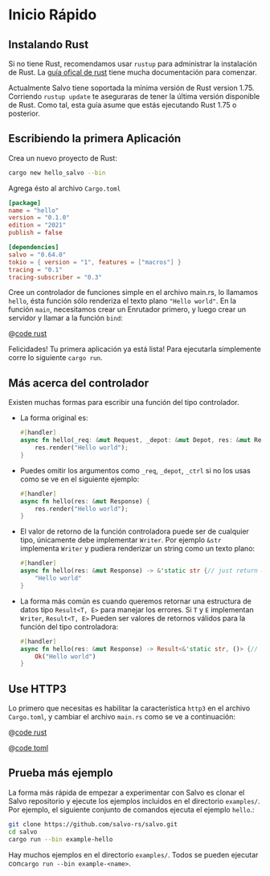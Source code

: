 # Inicio Rápido

## Instalando Rust

Si no tiene Rust, recomendamos usar `rustup` para administrar la instalación de Rust. La [guía ofical de rust](https://doc.rust-lang.org/book/ch01-01-installation.html) tiene mucha documentación para comenzar.

Actualmente Salvo tiene soportada la mínima versión de Rust version 1.75. Corriendo `rustup update` te aseguraras de tener la última versión disponible de Rust. Como tal, esta guía asume que estás ejecutando Rust 1.75 o posterior.

## Escribiendo la primera Aplicación

Crea un nuevo proyecto de Rust:

```bash
cargo new hello_salvo --bin
```

Agrega ésto al archivo `Cargo.toml`

```toml
[package]
name = "hello"
version = "0.1.0"
edition = "2021"
publish = false

[dependencies]
salvo = "0.64.0"
tokio = { version = "1", features = ["macros"] }
tracing = "0.1"
tracing-subscriber = "0.3"
```

Cree un controlador de funciones simple en el archivo main.rs, lo llamamos `hello`, ésta función sólo renderiza el texto plano `"Hello world"`. En la función `main`, necesitamos crear un Enrutador primero, y luego crear un servidor y llamar a la función `bind`:

@[code rust](../../../codes/hello/src/main.rs)

Felicidades! Tu primera aplicación ya está lista! Para ejecutarla simplemente corre lo siguiente `cargo run`.

## Más acerca del controlador

Existen muchas formas para escribir una función del tipo controlador.

- La forma original es:

    ```rust
    #[handler]
    async fn hello(_req: &mut Request, _depot: &mut Depot, res: &mut Response, _ctrl: &mut FlowCtrl) {
        res.render("Hello world");
    }
    ```

- Puedes omitir los argumentos como `_req`, `_depot`, `_ctrl` si no los usas como se ve en el siguiente ejemplo:

    ``` rust
    #[handler]
    async fn hello(res: &mut Response) {
        res.render("Hello world");
    }
    ```

- El valor de retorno de la función controladora puede ser de cualquier tipo, únicamente debe implementar `Writer`. Por ejemplo `&str` implementa `Writer` y pudiera renderizar un string como un texto plano:

    ```rust
    #[handler]
    async fn hello(res: &mut Response) -> &'static str {// just return &str
        "Hello world"
    }
    ```

- La forma más común es cuando queremos retornar una estructura de datos tipo `Result<T, E>` para manejar los errores. Si `T` y `E` implementan `Writer`, `Result<T, E>` Pueden ser valores de retornos válidos para la función del tipo controladora:

    ```rust
    #[handler]
    async fn hello(res: &mut Response) -> Result<&'static str, ()> {// return Result
        Ok("Hello world")
    }
    ```

## Use HTTP3

Lo primero que necesitas es habilitar la característica `http3` en el archivo `Cargo.toml`, y cambiar el archivo `main.rs` como se ve a continuación:

<CodeGroup>
  <CodeGroupItem title="main.rs" active>

@[code rust](../../../codes/hello-h3/src/main.rs)

  </CodeGroupItem>
  <CodeGroupItem title="Cargo.toml">

@[code toml](../../../codes/hello-h3/Cargo.toml)

  </CodeGroupItem>
</CodeGroup>

## Prueba más ejemplo

La forma más rápida de empezar a experimentar con Salvo es clonar el
Salvo repositorio y ejecute los ejemplos incluidos en el directorio `examples/`.
Por ejemplo, el siguiente conjunto de comandos ejecuta el ejemplo `hello`.:

```sh
git clone https://github.com/salvo-rs/salvo.git
cd salvo
cargo run --bin example-hello
```

Hay muchos ejemplos en el directorio `examples/`. Todos se pueden ejecutar con`cargo run --bin example-<name>`.
